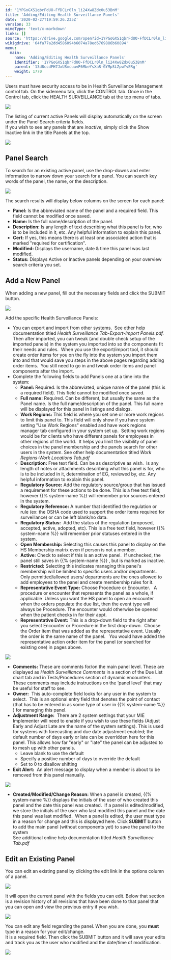 ```yaml
---
id: '1YPGoGXS1qbrFdUO-FfDCLr0ln_li24Xw8Zdx0u53BnM'
title: 'Adding/Editing Health Surveillance Panels'
date: '2020-02-27T19:59:26.235Z'
version: 33
mimeType: 'text/x-markdown'
links: []
source: 'https://drive.google.com/open?id=1YPGoGXS1qbrFdUO-FfDCLr0ln_li24Xw8Zdx0u53BnM'
wikigdrive: '64fa77a2dd4586094b6074a78ed6769886b60894'
menu:
  main:
    name: 'Adding/Editing Health Surveillance Panels'
    identifier: '1YPGoGXS1qbrFdUO-FfDCLr0ln_li24Xw8Zdx0u53BnM'
    parent: '13d8ccdFH7JxUSmcuuvP6MbeYsXaR-GYMpSLZpwYvERg'
    weight: 1770
---
```

Users must have security access to be in Health Surveillance Management control tab. On the sidemenu tab, click the CONTROL tab. Once in the Control tab, click the HEALTH SURVEILLANCE tab at the top menu of tabs.
  
![](../adding-editing-health-surveillance-panels.assets/1000020100000487000001CB7E6905846D7BDBCE.png)  

The listing of current active Panels will display automatically on the screen under the Panel Search criteria fields.  
If you wish to see any panels that are *inactive*, simply click the Show Inactive link in the title Panels at the top.
  
![](../adding-editing-health-surveillance-panels.assets/1000020100000470000000B065BE0592A538A370.png)  

  
## Panel Search  
  
To search for an existing active panel, use the drop-downs and enter information to narrow down your search for a panel. You can search key words of the panel, the name, or the description.
  
![](../adding-editing-health-surveillance-panels.assets/10000000000000620000005167F5E10827BFF1E5.png)  

The search results will display below columns on the screen for each panel:
* <strong>Panel:</strong> Is the abbreviated name of the panel and a required field. This field cannot be modified once saved.
* <strong>Name:</strong> Is the full name/description of the panel.
* <strong>Description:</strong> Is any length of text describing what this panel is for, who is to be included in it, etc. Any helpful information to explain this panel.
* <strong>Cert:</strong> If yes, this means there is at least one associated action that is marked "required for certification".
* <strong>Modified:</strong> Displays the username, date & time this panel was last modified.
* <strong>Status:</strong> Displays Active or Inactive panels depending on your overview search criteria you set.
  
## Add a New Panel  
  
When adding a new panel, fill out the necessary fields and click the SUBMIT button.
  
![](../adding-editing-health-surveillance-panels.assets/1000020100000245000001EA619B36AAD8A5703F.png)  


Add the specific Health Surveillance Panels:

* You can export and import from other systems.  See other help documentation titled <em>Health Surveillance Tab-Export-Import Panels.pdf.</em> Then after imported, you can tweak (and double check setup of the imported panels) in the system you imported into so the components fit their needs and rules.  When you use the export/import tool, it should create order items for you on the fly into the system you import them into and that would save you steps in the above pages regarding adding order items.  You still need to go in and tweak order items and panel components after the import.
* Complete the following fields to add Panels one at a time into the system:
   * <strong>Panel:</strong> Required. Is the abbreviated, unique name of the panel (this is a required field). This field cannot be modified once saved.
   * <strong>Full name:</strong> Required. Can be different, but usually the same as the Panel name. Is the full name/description of the panel. This full name will be displayed for this panel in listings and dialogs.
   * <strong>Work Regions:</strong> This field is where you set one or more work regions to limit this panel to. This field will only show if you have system setting "Use Work Regions" enabled and have work regions manager tab configured in your system set up.  Setting work regions would be for clients who have different panels for employees in other regions of the world.  It helps you limit the visibility of panel choices in the panel membership and the panels search for other users in the system. See other help documentation titled <em>Work Regions-Work Locations Tab.pdf</em>
   * <strong>Description:</strong> Free text field. Can be as descriptive as wish.  Is any length of notes or attachments describing what this panel is for, who is to be included in it, determination of EG, reviewed by, etc. Any helpful information to explain this panel.
   * <strong>Regulatory Source:</strong> Add the regulatory source/group that has issued a requirement for these actions to be done. This is a free text field; however {{% system-name %}} will remember prior sources entered in the system.
   * <strong>Regulatory Reference:</strong> A number that identified the regulation or rule (ex: the OSHA code used to support the order items required for surveillance) or can be left blank/no data.
   * <strong>Regulatory Status:</strong>  Add the status of the regulation (proposed, accepted, active, adopted, etc). This is a free text field, however {{% system-name %}} will remember prior statuses entered in the system.
   * <strong>Open Membership:</strong> Selecting this causes this panel to display on the HS Membership matrix even if person is not a member.
   * <strong>Active:</strong> Check to select if this is an active panel.  If unchecked, the panel still saves in {{% system-name %}} , but is marked as inactive.
   * <strong>Restricted:</strong> Selecting this indicates managing this panel's membership will be limited to specific users and/or departments. Only permitted/allowed users/ departments are the ones allowed to add employees to the panel and create membership rules for it.
   * <strong>Representative Event Type:</strong> Choose Procedure or Encounter.   A procedure or encounter that represents the panel as a whole, if applicable  Unless you want the HS panel to open an encounter when the orders populate the due list, then the event type will always be Procedure. The encounter would otherwise be opened when the patient checks in for their appt.
   * <strong>Representative Event:</strong> This is a drop-down field to the right after you select Encounter or Procedure in the first drop-down.  Choose the Order item that was added as the representative event. Usually the order is the same name of the panel.   You would have added the representative action order item for the panel (or searched for existing one) in pages above.
  
![](../adding-editing-health-surveillance-panels.assets/10000201000003160000023B1C59CDE2A3781ECA.png)  

* <strong>Comments:</strong> These are comments for/on the main panel level. These are displayed as <em>Health Surveillance Comments</em> in a section of the Due List chart tab and in Tests/Procedures section of dynamic encounters. These comments may include instructions on the ‘panel level' that may be useful for staff to see.
* <strong>Owner:</strong>  This auto-complete field looks for any user in the system to select.  This is an optional entry field that denotes the point of contact (that has to be entered in as some type of user in {{% system-name %}} ) for managing this panel.
* <strong>Adjustment Range:</strong>  There are 2 system settings that your MIE Implementer will need to enable if you wish to use these fields (Adjust Early and Adjust Late are the name of the system settings). This is used for systems with forecasting and due date adjustment enabled; the default number of days early or late can be overridden here for this panel. This allows how far "early" or "late" the panel can be adjusted to to mesh up with other panels.
   * Leave blank to use the default
   * Specify a positive number of days to override the default
   * Set to 0 to disallow shifting
* <strong>Exit Alert:</strong>  An alert message to display when a member is about to be removed from this panel manually.
  
![](../adding-editing-health-surveillance-panels.assets/1000020100000208000000AC2CDAEACE9667B418.png)  

* <strong>Created/Modified/Change Reason:</strong> When a panel is created, {{% system-name %}} displays the initials of the user of who created this panel and the date this panel was created.  If a panel is edited/modified, we store the initials of the user who last modified this panel and the date this panel was last modified.  When a panel is edited, the user must type in a reason for change and this is displayed here.
Click **SUBMIT** button to add the main panel (without components yet) to save the panel to the system  
See additional online help documentation titled *Health Surveillance Tab.pdf*
  
## Edit an Existing Panel  
  
You can edit an existing panel by clicking the edit link in the options column of a panel.
  
![](../adding-editing-health-surveillance-panels.assets/100000000000030C0000006296605369E2EBDF5B.png)  

It will open the current panel with the fields you can edit. Below that section is a revision history of all revisions that have been done to that panel that you can open and view the previous entry if you wish.
  
![](../adding-editing-health-surveillance-panels.assets/100000000000032200000082F3DA912EB62EF73A.png)  

You can edit any field regarding the panel. When you are done, you **must** type in a reason for your edit/change.  
It is a required field. Then click the SUBMIT button and it will save your edits and track you as the user who modified and the date/time of modification.
  
![](../adding-editing-health-surveillance-panels.assets/10000000000001960000004F421A8DE11C56FB44.png)  

